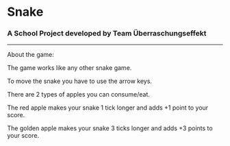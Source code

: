 # Snake

### A School Project developed by Team Überraschungseffekt

----------------

About the game:

The game works like any other snake game. 

To move the snake you have to use the arrow keys.

There are 2 types of apples you can consume/eat.

The red apple makes your snake 1 tick longer and adds +1 point to your score.

The golden apple makes your snake 3 ticks longer and adds +3 points to your score.

